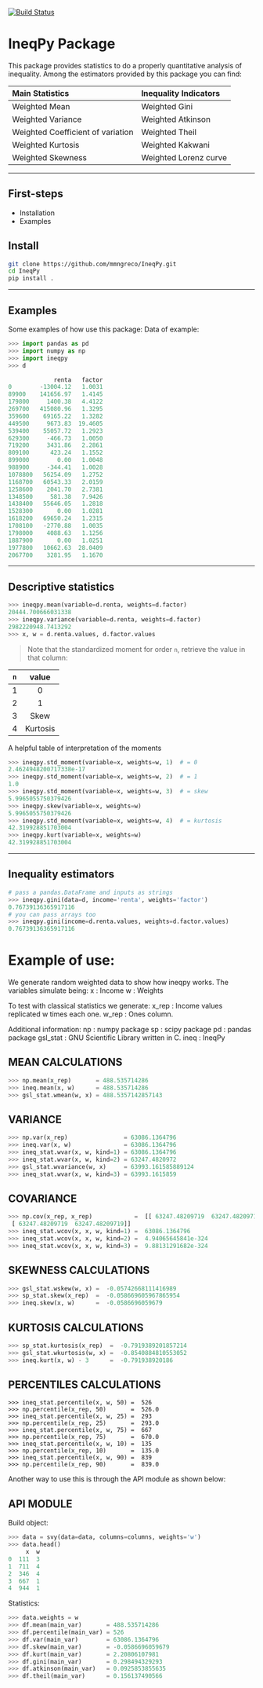 [![Build Status](https://travis-ci.org/mmngreco/IneqPy.svg?branch=master)](https://travis-ci.org/mmngreco/IneqPy)

IneqPy Package
==============

This package provides statistics to do a properly quantitative analysis of
inequality. Among the estimators provided by this package you can find:


| Main Statistics                   | Inequality Indicators |
| :--------------                   | :-------------------- |
| Weighted Mean                     | Weighted Gini         |
| Weighted Variance                 | Weighted Atkinson     |
| Weighted Coefficient of variation | Weighted Theil        |
| Weighted Kurtosis                 | Weighted Kakwani      |
| Weighted Skewness                 | Weighted Lorenz curve |


-----------
First-steps
-----------

- Installation
- Examples


Install
-------

```bash
git clone https://github.com/mmngreco/IneqPy.git
cd IneqPy
pip install .
```

--------
Examples
--------

Some examples of how use this package:
Data of example:

```python
>>> import pandas as pd
>>> import numpy as np
>>> import ineqpy
>>> d

             renta   factor
0        -13004.12   1.0031
89900    141656.97   1.4145
179800     1400.38   4.4122
269700   415080.96   1.3295
359600    69165.22   1.3282
449500     9673.83  19.4605
539400    55057.72   1.2923
629300     -466.73   1.0050
719200     3431.86   2.2861
809100      423.24   1.1552
899000        0.00   1.0048
988900     -344.41   1.0028
1078800   56254.09   1.2752
1168700   60543.33   2.0159
1258600    2041.70   2.7381
1348500     581.38   7.9426
1438400   55646.05   1.2818
1528300       0.00   1.0281
1618200   69650.24   1.2315
1708100   -2770.88   1.0035
1798000    4088.63   1.1256
1887900       0.00   1.0251
1977800   10662.63  28.0409
2067700    3281.95   1.1670

```

----------------------
Descriptive statistics
----------------------

```python
>>> ineqpy.mean(variable=d.renta, weights=d.factor)
20444.700666031338
>>> ineqpy.variance(variable=d.renta, weights=d.factor)
2982220948.7413292
>>> x, w = d.renta.values, d.factor.values
```

> Note that the standardized moment for order `n`, retrieve the value in that
  column:


| `n` | value     |
|:---:|:---------:|
| 1   | 0         |
| 2   | 1         |
| 3   | Skew      |
| 4   | Kurtosis  |


A helpful table of interpretation of the moments

```python
>>> ineqpy.std_moment(variable=x, weights=w, 1)  # = 0
2.4624948200717338e-17
>>> ineqpy.std_moment(variable=x, weights=w, 2)  # = 1
1.0
>>> ineqpy.std_moment(variable=x, weights=w, 3)  # = skew
5.9965055750379426
>>> ineqpy.skew(variable=x, weights=w)
5.9965055750379426
>>> ineqpy.std_moment(variable=x, weights=w, 4)  # = kurtosis
42.319928851703004
>>> ineqpy.kurt(variable=x, weights=w)
42.319928851703004
```
---------------------
Inequality estimators
---------------------

```python
# pass a pandas.DataFrame and inputs as strings
>>> ineqpy.gini(data=d, income='renta', weights='factor')
0.76739136365917116
# you can pass arrays too
>>> ineqpy.gini(income=d.renta.values, weights=d.factor.values)
0.76739136365917116
```

Example of use:
===============

We generate random weighted data to show how ineqpy works. The variables
simulate being:
    x : Income
    w : Weights

To test with classical statistics we generate:
    x_rep : Income values replicated w times each one.
    w_rep : Ones column.

Additional information:
    np : numpy package
    sp : scipy package
    pd : pandas package
    gsl_stat : GNU Scientific Library written in C.
    ineq : IneqPy


MEAN CALCULATIONS
-----------------

```python
>>> np.mean(x_rep)       = 488.535714286
>>> ineq.mean(x, w)      = 488.535714286
>>> gsl_stat.wmean(w, x) = 488.5357142857143
```

VARIANCE
--------

```python
>>> np.var(x_rep)                = 63086.1364796
>>> ineq.var(x, w)               = 63086.1364796
>>> ineq_stat.wvar(x, w, kind=1) = 63086.1364796
>>> ineq_stat.wvar(x, w, kind=2) = 63247.4820972
>>> gsl_stat.wvariance(w, x)     = 63993.161585889124
>>> ineq_stat.wvar(x, w, kind=3) = 63993.1615859
```

COVARIANCE
----------

```python
>>> np.cov(x_rep, x_rep)            =  [[ 63247.48209719  63247.48209719]
 [ 63247.48209719  63247.48209719]]
>>> ineq_stat.wcov(x, x, w, kind=1) =  63086.1364796
>>> ineq_stat.wcov(x, x, w, kind=2) =  4.94065645841e-324
>>> ineq_stat.wcov(x, x, w, kind=3) =  9.88131291682e-324
```

SKEWNESS CALCULATIONS
---------------------

```python
>>> gsl_stat.wskew(w, x) =  -0.05742668111416989
>>> sp_stat.skew(x_rep)  =  -0.058669605967865954
>>> ineq.skew(x, w)      =  -0.0586696059679
```

KURTOSIS CALCULATIONS
---------------------

```python
>>> sp_stat.kurtosis(x_rep)  =  -0.7919389201857214
>>> gsl_stat.wkurtosis(w, x) =  -0.8540884810553052
>>> ineq.kurt(x, w) - 3      =  -0.791938920186
```

PERCENTILES CALCULATIONS
------------------------

```pyhton
>>> ineq_stat.percentile(x, w, 50) =  526
>>> np.percentile(x_rep, 50)       =  526.0
>>> ineq_stat.percentile(x, w, 25) =  293
>>> np.percentile(x_rep, 25)       =  293.0
>>> ineq_stat.percentile(x, w, 75) =  667
>>> np.percentile(x_rep, 75)       =  670.0
>>> ineq_stat.percentile(x, w, 10) =  135
>>> np.percentile(x_rep, 10)       =  135.0
>>> ineq_stat.percentile(x, w, 90) =  839
>>> np.percentile(x_rep, 90)       =  839.0
```

Another way to use this is through the API module as shown below:

API MODULE
----------

Build object:
```python
>>> data = svy(data=data, columns=columns, weights='w')
>>> data.head()
     x  w
0  111  3
1  711  4
2  346  4
3  667  1
4  944  1
```

Statistics:

```python
>>> data.weights = w
>>> df.mean(main_var)       = 488.535714286
>>> df.percentile(main_var) = 526
>>> df.var(main_var)        = 63086.1364796
>>> df.skew(main_var)       = -0.0586696059679
>>> df.kurt(main_var)       = 2.20806107981
>>> df.gini(main_var)       = 0.298494329293
>>> df.atkinson(main_var)   = 0.0925853855635
>>> df.theil(main_var)      = 0.156137490566
```